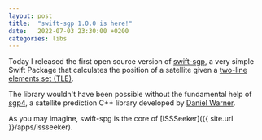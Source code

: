 ```yaml
---
layout: post
title:  "swift-sgp 1.0.0 is here!"
date:   2022-07-03 23:30:00 +0200
categories: libs
---
```


Today I released the first open source version of [swift-sgp][swift-sgp], a very simple Swift Package that calculates the position of a satellite given a [two-line elements set (TLE)][tle-wiki].

The library wouldn't have been possible without the fundamental help of [sgp4][sgp4], a satellite prediction C++ library developed by [Daniel Warner][dnwrnr].

As you may imagine, swift-spg is the core of [ISSSeeker]({{ site.url }}/apps/issseeker).

[swift-sgp]: https://github.com/csanfilippo/swift-sgp4
[tle-wiki]: https://en.wikipedia.org/wiki/Two-line_element_set
[sgp4]: https://www.danrw.com/sgp4/
[dnwrnr]: https://github.com/dnwrnr
